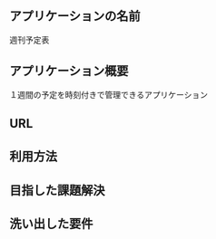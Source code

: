 ## アプリケーションの名前
週刊予定表

## アプリケーション概要
１週間の予定を時刻付きで管理できるアプリケーション

## URL


## 利用方法

## 目指した課題解決

## 洗い出した要件
